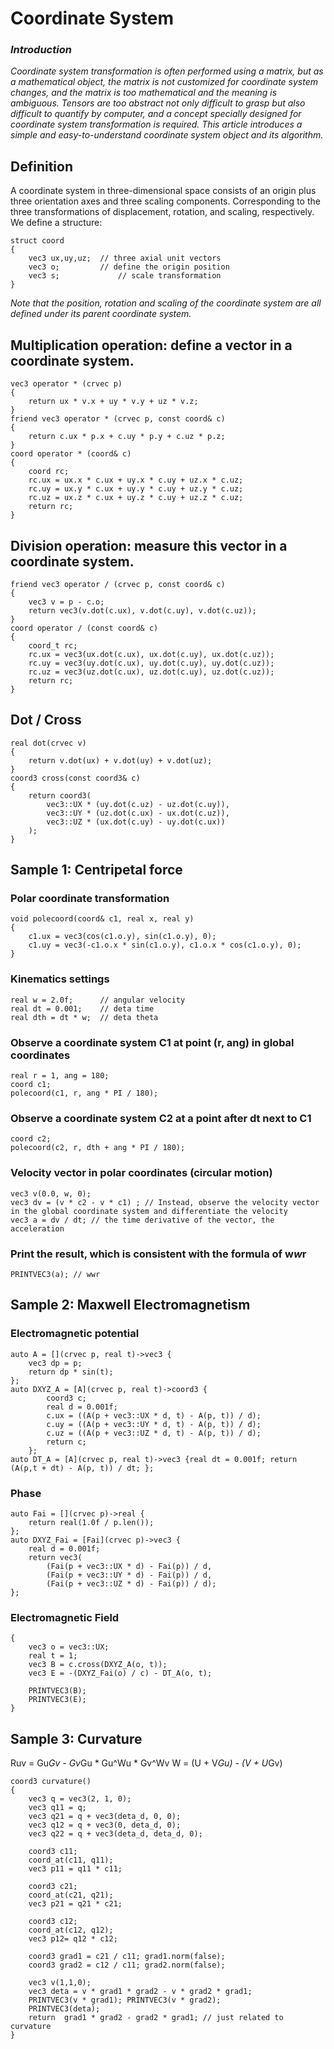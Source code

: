 # Coordinate System

### *Introduction*
*Coordinate system transformation is often performed using a matrix, but as a mathematical object, the matrix is not customized for coordinate system changes, and the matrix is too mathematical and the meaning is ambiguous.*
*Tensors are too abstract not only difficult to grasp but also difficult to quantify by computer, and a concept specially designed for coordinate system transformation is required.*
*This article introduces a simple and easy-to-understand coordinate system object and its algorithm.*
## Definition
A coordinate system in three-dimensional space consists of an origin plus three orientation axes and three scaling components. Corresponding to the three transformations of displacement, rotation, and scaling, respectively.
We define a structure:
````
struct coord
{
    vec3 ux,uy,uz; 	// three axial unit vectors
    vec3 o; 		// define the origin position
    vec3 s; 	        // scale transformation
}
````
*Note that the position, rotation and scaling of the coordinate system are all defined under its parent coordinate system.*
## Multiplication operation: define a vector in a coordinate system.
```
vec3 operator * (crvec p)
{
    return ux * v.x + uy * v.y + uz * v.z;
}
friend vec3 operator * (crvec p, const coord& c)
{
    return c.ux * p.x + c.uy * p.y + c.uz * p.z;
}
coord operator * (coord& c)
{
    coord rc;
    rc.ux = ux.x * c.ux + uy.x * c.uy + uz.x * c.uz;
    rc.uy = ux.y * c.ux + uy.y * c.uy + uz.y * c.uz;
    rc.uz = ux.z * c.ux + uy.z * c.uy + uz.z * c.uz;
    return rc;
}
```
## Division operation: measure this vector in a coordinate system.
```
friend vec3 operator / (crvec p, const coord& c)
{
	vec3 v = p - c.o;
	return vec3(v.dot(c.ux), v.dot(c.uy), v.dot(c.uz));
}
coord operator / (const coord& c)
{
	coord_t rc;
	rc.ux = vec3(ux.dot(c.ux), ux.dot(c.uy), ux.dot(c.uz));
	rc.uy = vec3(uy.dot(c.ux), uy.dot(c.uy), uy.dot(c.uz));
	rc.uz = vec3(uz.dot(c.ux), uz.dot(c.uy), uz.dot(c.uz));
	return rc;
}
```
## Dot / Cross
```
real dot(crvec v)
{
	return v.dot(ux) + v.dot(uy) + v.dot(uz);
}
coord3 cross(const coord3& c)
{
	return coord3(
		vec3::UX * (uy.dot(c.uz) - uz.dot(c.uy)),
		vec3::UY * (uz.dot(c.ux) - ux.dot(c.uz)),
		vec3::UZ * (ux.dot(c.uy) - uy.dot(c.ux))
	);
}
```

## Sample 1: Centripetal force
### Polar coordinate transformation
````
void polecoord(coord& c1, real x, real y)
{
    c1.ux = vec3(cos(c1.o.y), sin(c1.o.y), 0);
    c1.uy = vec3(-c1.o.x * sin(c1.o.y), c1.o.x * cos(c1.o.y), 0);
}
````
### Kinematics settings
````
real w = 2.0f; 		// angular velocity
real dt = 0.001; 	// deta time
real dth = dt * w; 	// deta theta
````

### Observe a coordinate system C1 at point (r, ang) in global coordinates
````
real r = 1, ang = 180;
coord c1;
polecoord(c1, r, ang * PI / 180);
````
### Observe a coordinate system C2 at a point after dt next to C1
````
coord c2;
polecoord(c2, r, dth + ang * PI / 180);
````
### Velocity vector in polar coordinates (circular motion)
````
vec3 v(0.0, w, 0);
vec3 dv = (v * c2 - v * c1) ; // Instead, observe the velocity vector in the global coordinate system and differentiate the velocity
vec3 a = dv / dt; // the time derivative of the vector, the acceleration
````

### Print the result, which is consistent with the formula of w*w*r
````
PRINTVEC3(a); // wwr
````

## Sample 2: Maxwell Electromagnetism
### Electromagnetic potential
```
auto A = [](crvec p, real t)->vec3 {
	vec3 dp = p;
	return dp * sin(t); 
};
auto DXYZ_A = [A](crvec p, real t)->coord3 {
		coord3 c;
		real d = 0.001f;
		c.ux = ((A(p + vec3::UX * d, t) - A(p, t)) / d);
		c.uy = ((A(p + vec3::UY * d, t) - A(p, t)) / d);
		c.uz = ((A(p + vec3::UZ * d, t) - A(p, t)) / d);
		return c;
	};
auto DT_A = [A](crvec p, real t)->vec3 {real dt = 0.001f; return (A(p,t + dt) - A(p, t)) / dt; };
```
### Phase
```
auto Fai = [](crvec p)->real {
	return real(1.0f / p.len()); 
};
auto DXYZ_Fai = [Fai](crvec p)->vec3 {
	real d = 0.001f; 
	return vec3(
		(Fai(p + vec3::UX * d) - Fai(p)) / d,
		(Fai(p + vec3::UY * d) - Fai(p)) / d,
		(Fai(p + vec3::UZ * d) - Fai(p)) / d);
};
```
### Electromagnetic Field
```
{
	vec3 o = vec3::UX;
	real t = 1;
	vec3 B = c.cross(DXYZ_A(o, t));
	vec3 E = -(DXYZ_Fai(o) / c) - DT_A(o, t);

	PRINTVEC3(B);
	PRINTVEC3(E);
}
```
## Sample 3: Curvature
Ruv = Gu*Gv - Gv*Gu * Gu^Wu * Gv^Wv
W = (U + V*Gu) - (V + U*Gv)
```
coord3 curvature()
{
	vec3 q = vec3(2, 1, 0);
	vec3 q11 = q;
	vec3 q21 = q + vec3(deta_d, 0, 0);
	vec3 q12 = q + vec3(0, deta_d, 0);
	vec3 q22 = q + vec3(deta_d, deta_d, 0);
	
	coord3 c11;
	coord_at(c11, q11);
	vec3 p11 = q11 * c11;

	coord3 c21;
	coord_at(c21, q21);
	vec3 p21 = q21 * c21;

	coord3 c12;
	coord_at(c12, q12);
	vec3 p12= q12 * c12;

	coord3 grad1 = c21 / c11; grad1.norm(false);
	coord3 grad2 = c12 / c11; grad2.norm(false);

	vec3 v(1,1,0);
	vec3 deta = v * grad1 * grad2 - v * grad2 * grad1;
	PRINTVEC3(v * grad1); PRINTVEC3(v * grad2);
	PRINTVEC3(deta);
	return  grad1 * grad2 - grad2 * grad1; // just related to curvature
}
```
